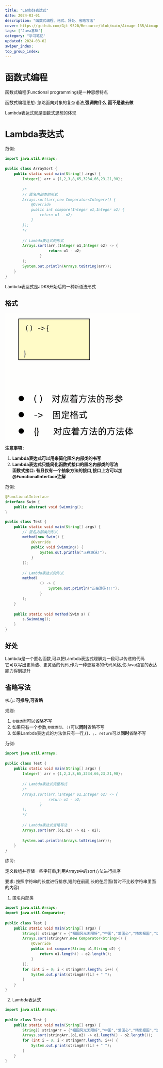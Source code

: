 ```yaml
---
title: "Lambda表达式"
date: 2024-03-01
description: "函数式编程、格式、好处、省略写法"
cover: https://github.com/Gjt-9520/Resource/blob/main/Aimage-135/Aimage89.jpg?raw=true
tags: ["Java基础"]
category: "学习笔记"
updated: 2024-03-02
swiper_index:
top_group_index:
---
```


# 函数式编程

函数式编程(Functional programming)是一种思想特点               

函数式编程思想: 忽略面向对象的复杂语法,**强调做什么,而不是谁去做**

Lambda表达式就是函数式思想的体现

# Lambda表达式

范例: 

```java
import java.util.Arrays;

public class ArraySort {
    public static void main(String[] args) {
        Integer[] arr = {1,2,3,8,65,3234,66,23,21,90};
        
        /*
        // 匿名内部类的形式
        Arrays.sort(arr,new Comparator<Integer>() {
            @Override
            public int compare(Integer o1,Integer o2) {
                return o1 - o2;
            }
        });
        */

        // Lambda表达式的形式
        Arrays.sort(arr,(Integer o1,Integer o2) -> {
                    return o1 - o2;
                }
        );
        System.out.println(Arrays.toString(arr));
    }
}
```

Lambda表达式是JDK8开始后的一种新语法形式

## 格式

![Lambda表达式格式](../images/Lambda表达式格式.png)

**注意事项 :**
1. **Lambda表达式可以用来简化匿名内部类的书写**
2. **Lambda表达式只能简化函数式接口的匿名内部类的写法**     
**函数式接口: 有且仅有一个抽象方法的接口,接口上方可以加@FunctionalInterface注解**

范例: 

```java
@FunctionalInterface
interface Swim {
    public abstract void Swimming();
}
```

```java
public class Test {
    public static void main(String[] args) {
        // 匿名内部类的形式
        method(new Swim() {
            @Override
            public void Swimming() {
                System.out.println("正在游泳!");
            }
        });

        // Lambda表达式的形式
        method(
                () -> {
                    System.out.println("正在游泳!!!");
                }
        );
    }

    public static void method(Swim s) {
        s.Swimming();
    }
}
```

## 好处 

Lambda是一个匿名函数,可以把Lambda表达式理解为一段可以传递的代码           
它可以写出更简洁、更灵活的代码,作为一种更紧凑的代码风格,使Java语言的表达能力得到提升

## 省略写法

核心: **可推导,可省略**

规则: 
1. `参数类型`可以省略不写
2. 如果只有一个参数,`参数类型`、`()`可以**同时**省略不写
3. 如果Lambda表达式的方法体只有一行,{}、`;`、`return`可以**同时**省略不写

范例: 

```java
import java.util.Arrays;

public class Test {
    public static void main(String[] args) {
        Integer[] arr = {1,2,3,8,65,3234,66,23,21,90};

        // Lambda表达式完整格式
        /*
        Arrays.sort(arr,(Integer o1,Integer o2) -> {
                    return o1 - o2;
                }
        );
        */

        // Lambda表达式省略写法
        Arrays.sort(arr,(o1,o2) -> o1 - o2);

        System.out.println(Arrays.toString(arr));
    }
}
```

练习: 

定义数组并存储一些字符串,利用Arrays中的sort方法进行排序

要求: 按照字符串的长度进行排序,短的在前面,长的在后面(暂时不比较字符串里面的内容)

1. 匿名内部类

```java
import java.util.Arrays;
import java.util.Comparator;

public class Test {
    public static void main(String[] args) {
        String[] stringArr = {"祖国风光无限好","中国","爱国心","精忠报国","远古的东方有一条龙"};
        Arrays.sort(stringArr,new Comparator<String>() {
            @Override
            public int compare(String o1,String o2) {
                return o1.length() - o2.length();
            }
        });
        for (int i = 0; i < stringArr.length; i++) {
            System.out.print(stringArr[i] + " ");
        }
    }
}
```

2. Lambda表达式

```java
import java.util.Arrays;

public class Test {
    public static void main(String[] args) {
        String[] stringArr = {"祖国风光无限好","中国","爱国心","精忠报国","远古的东方有一条龙"};
        Arrays.sort(stringArr,(o1,o2) -> o1.length() - o2.length());
        for (int i = 0; i < stringArr.length; i++) {
            System.out.print(stringArr[i] + " ");
        }
    }
}
```